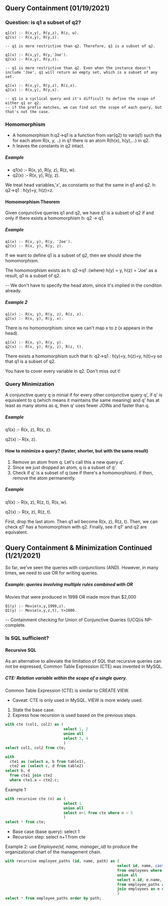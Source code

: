 ## Query Containment (01/19/2021) 
### Question: is q1 a subset of q2? 
```
q1(x) :- R(x,y), R(y,z), R(z, w).
q2(x) :- R(x,y), R(y,z). 

-- q1 is more restrictive than q2. Therefore, q1 is a subset of q2. 
```
```
q1(x) :- R(x,y), R(y,'Joe').
q2(x) :- R(x,y), R(y,z). 

-- q1 is more restrictive than q2. Even when the instance doesn't include 'Joe', q1 will return an empty set, which is a subset of any set. 
```
```
q1(x) :- R(x,y), R(y,z), R(z,x).
q2(x) :- R(x,y), R(y,x). 

-- q1 is a cyclical query and it's difficult to define the scope of either q1 or q2. 
-- if the prefix matches, we can find out the scope of each query, but that's not the case. 
```
### Homomorphism 
- A homomorphism h:q2->q1 is a function from var(q2) to var(q1) such tha for each atom R(x, y, ..) in q1 there is an atom R(h(x), h(y),...) in q2. 
- h leaves the constants in q2 intact. 

##### Example
* q1(x) :- R(x, y), R(y, z), R(z, w). 
* q2(x) :- R(x, y), R(y, z). 

We treat head variables,'x', as constants so that the same in q1 and q2. 
h: q2->q1 : h(y)=y, h(z)=z.

#### Homomorphism Theorem 
Given conjunctive queries q1 and q2, we have q1 is a subset of q2 if and only if there exists a homomorphism h: q2 -> q1. 

##### Example 
```
q1(x) :- R(x, y), R(y, 'Joe'). 
q2(x) :- R(x, y), R(y, z). 
```
If we want to define q1 is a subset of q2, then we should show the homomorphism. 

The homomorphism exists as h: q2->q1 :(where) h(y) = y, h(z) = 'Joe' as a result, q1 is a subset of q2. 

-- We don't have to specify the head atom, since it's implied in the conditon already. 

##### Example 2
```
q1(x) :- R(x, y), R(y, z), R(z, x). 
q2(x) :- R(x, y), R(y, x). 
```

There is no homomorphism: since we can't map x to z (x appears in the head). 

```
q1(x) :- R(x, y), R(y, y).
q2(x) :- R(x, y), R(y, z), R(z, t).
```
There exists a homomorphism such that h: q2->q1 : h(y)=y, h(z)=y, h(t)=y so that q1 is a subset of q2.

You have to cover every variable in q2. Don't miss out t!

### Query Minimization 
A conjunctive query q is minial if for every other conjunctive query q', if q' is equivalent to q (which means it maintains the same meaning) and q' has at least as many atoms as q, then q' uses fewer JOINs and faster than q. 

##### Example
q1(x) :- R(x, z), R(x, z).

q2(x) :- R(x, z). 

#### How to minimize a query? (faster, shorter, but with the same result)
1. Remove an atom from q. Let's call this a new query q'.
2. Since we just dropped an atom, q is a subset of q'.
3. Check if q' is a subset of q (see if there's a homomorphism). if then, remove the atom permanently. 

##### Example
q1(x) :- R(x, z), R(z, t), R(x, w). 

q2(x) :- R(x, z), R(z, t). 

First, drop the last atom. Then q1 wil become R(x, z), R(z, t). 
Then, we can check q1' has a homomorphism with q2. 
Finally, see if q1' and q2 are equivalent. 


## Query Containment & Minimization Continued (1/21/2021)

So far, we've seen the queries with conjunctions (AND). However, in many times, we need to use OR for writing queries. 

##### Example: queries involving multiple rules combined with OR 
Movies that were produced in 1998 OR made more than $2,000
```
Q1(y) :- Movie(x,y,1998,z).
Q1(y) :- Movie(x,y,z,t), t>2000.
```
-- Containment checking for Union of Conjunctive Queries (UCQ)is NP-complete.

### Is SQL sufficient? 
#### Recursive SQL
As an alternative to alleviate the limitation of SQL that recursive queries can not be expressed, Common Table Expression (CTE) was invented in MySQL. 

##### CTE: Relation variable within the scope of a single query. 
Common Table Expression (CTE) is similar to CREATE VIEW.
* Caveat: CTE is only used in MySQL. VIEW is more widely used. 
1. State the base case. 
2. Express how recursion is used based on the previous steps.
```sql
with cte (col1, col2) as (
                          select 1, 2
                          union all 
                          select 3, 4
                          )
select col1, col2 from cte;
```

```sql
with 
  cte1 as (select a, b from table1),
  cte2 as (select c, d from table2)
select b, d
  from cte1 join cte2
  where cte1.a = cte2.c;
 ```
Example 1
```sql
with recursive cte (n) as (
                          select 1
                          union all 
                          select n+1 from cte where n < 5
                          )
select * from cte;
```
- Base case (base query): select 1
- Recursion step: select n+1 from cte

Example 2: use *Employee(id, name, manager_id)* to produce the organizational chart of the management chain.
```sql
with recursive employee_paths (id, name, path) as (
                                                  select id, name, cast(id as CHAR(200))
                                                  from employees where manager_id is null
                                                  union all 
                                                  select e.id, e.name, concat(ep.path, ',', e.id)
                                                  from employee_paths as ep 
                                                  join employees as e on ep.id = e.manager_id
                                                  )
select * from employee_paths order by path;
